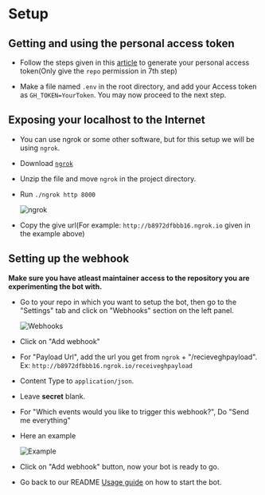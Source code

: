 # Setup

## Getting and using the personal access token

- Follow the steps given in this
  [article](https://docs.github.com/en/github/authenticating-to-github/creating-a-personal-access-token)
  to generate your personal access token(Only give the `repo` permission in 7th
  step)

- Make a file named `.env` in the root directory, and add your Access token as
  `GH_TOKEN=YourToken`. You may now proceed to the next step.

## Exposing your localhost to the Internet

- You can use ngrok or some other software, but for this setup we will be using
  `ngrok`.

- Download [`ngrok`](https://dashboard.ngrok.com/get-started/setup)

- Unzip the file and move `ngrok` in the project directory.

- Run `./ngrok http 8000`

  ![ngrok](https://user-images.githubusercontent.com/54525741/106601572-d265b700-6581-11eb-8460-e64a5aa26030.png)

- Copy the give url(For example: `http://b8972dfbbb16.ngrok.io` given in the
  example above)

## Setting up the webhook

**Make sure you have atleast maintainer access to the repository you are
experimenting the bot with.**

- Go to your repo in which you want to setup the bot, then go to the "Settings"
  tab and click on "Webhooks" section on the left panel.

  ![Webhooks](https://user-images.githubusercontent.com/54525741/106602208-b1519600-6582-11eb-90f2-1b931aba23f0.png)

- Click on "Add webhook"

- For "Payload Url", add the url you get from `ngrok` + "/recieveghpayload". Ex:
  `http://b8972dfbbb16.ngrok.io/receiveghpayload`

- Content Type to `application/json`.

- Leave **secret** blank.

- For "Which events would you like to trigger this webhook?", Do "Send me
  everything"

- Here an example

  ![Example](https://user-images.githubusercontent.com/54525741/106602709-61bf9a00-6583-11eb-80d1-7644f7cd5638.png)

- Click on "Add webhook" button, now your bot is ready to go.

- Go back to our README
  [Usage guide](https://github.com/daemon1024/bikeshed/blob/main/README.md#usage)
  on how to start the bot.
